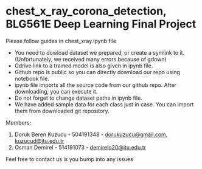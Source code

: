 # chest_x_ray_corona_detection, BLG561E Deep Learning Final Project
Please follow guides in chest_xray.ipynb file
  - You need to dowload dataset we prepared, or create a symlink to it.
      (Unfortunately, we received many errors because of gdown)
  - Gdrive link to a trained model is also given in ipynb file.
  - Github repo is public so you can directly download our repo using notebook file. 
  - ipynb file imports all the source code from our github repo. After downloading, you can execute it. 
  - Do not forget to change dataset paths in ipynb file. 
  - We have added sample data for each class just in case. You can import them from downloaded git repository.
  
  Members:
  1) Doruk Beren Kuzucu - 504191348 - dorukuzucu@gmail.com, kuzucud@itu.edu.tr
  2) Osman Demirel - 514191073 - demirelo20@itu.edu.tr
  
  Feel free to contact us is you bump into any issues
  
